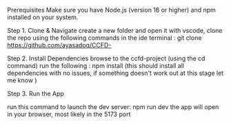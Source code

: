 Prerequisites
Make sure you have Node.js (version 16 or higher) and npm installed on your system.

Step 1. Clone & Navigate
create a new folder and open it with vscode, clone the repo using the following commands in the ide terminal : 
git clone https://github.com/ayasadoq/CCFD-

Step 2. Install Dependencies
browse to the ccfd-project (using the cd command)
run the following : 
npm install (this should install all dependencies with no issues, if something doesn't work out at this stage let me know )

Step 3. Run the App

run this command to launch the dev server:
npm run dev 
 the app will open in your browser, most likely in the 5173 port 
